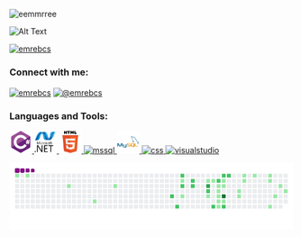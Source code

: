<p align="left"> <img src="https://komarev.com/ghpvc/?username=eemmrree" alt="eemmrree" /> </p>

![Alt Text](https://user-images.githubusercontent.com/54184905/120921819-43eb7880-c6ce-11eb-8fe5-3149c3af11c0.gif)




<p align="left"> <a href="https://twitter.com/emrebcs" target="blank"><img src="https://img.shields.io/twitter/follow/emrebcs?logo=twitter&style=for-the-badge" alt="emrebcs" /></a> </p>

<h3 align="left">Connect with me:</h3>
<p align="left">
<a href="https://twitter.com/emrebcs" target="blank"><img align="center" src="https://cdn.jsdelivr.net/npm/simple-icons@3.0.1/icons/twitter.svg" alt="emrebcs" height="30" width="40" /></a>
<a href="https://www.linkedin.com/in/eemmrree/" target="blank"><img align="center" src="https://cdn.jsdelivr.net/npm/simple-icons@3.0.1/icons/linkedin.svg" alt="@emrebcs" height="30" width="40" /></a>


<h3 align="left">Languages and Tools:</h3>
<p align="left"> <a href="https://www.w3schools.com/cs/" target="_blank"> <img src="https://raw.githubusercontent.com/devicons/devicon/master/icons/csharp/csharp-original.svg" alt="csharp" width="40" height="40"/> </a> <a href="https://dotnet.microsoft.com/" target="_blank"> <img src="https://raw.githubusercontent.com/devicons/devicon/master/icons/dot-net/dot-net-original-wordmark.svg" alt="dotnet" width="40" height="40"/> </a> <a href="https://www.w3.org/html/" target="_blank"> <img src="https://raw.githubusercontent.com/devicons/devicon/master/icons/html5/html5-original-wordmark.svg" alt="html5" width="40" height="40"/> </a> <a href="https://www.microsoft.com/en-us/sql-server" target="_blank"> <img src="https://cdn.jsdelivr.net/npm/simple-icons@3.0.1/icons/microsoftsqlserver.svg" alt="mssql" width="40" height="40"/> </a> <a href="https://www.mysql.com/" target="_blank"> <img src="https://raw.githubusercontent.com/devicons/devicon/master/icons/mysql/mysql-original-wordmark.svg" alt="mysql" width="40" height="40"/> </a> <a href="https://www.w3schools.com/css/default.asp" target="_blank"> <img src="https://cdn.jsdelivr.net/npm/simple-icons@3.0.1/icons/css3.svg" alt="css" width="40" height="40"/> </a> <a href="https://visualstudio.microsoft.com/" target="_blank"> <img src="https://cdn.jsdelivr.net/npm/simple-icons@3.0.1/icons/visualstudio.svg" alt="visualstudio" width="40" height="40"/> </a>  </p>


![snake gif](https://github.com/eemmrree/eemmrree/blob/output/github-contribution-grid-snake.gif)



